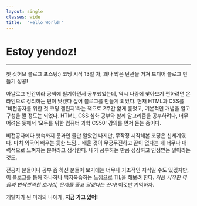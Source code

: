 ```yaml
---
layout: single
classes: wide
title:  "Hello World!"
---
```


# Estoy yendoz!

---

첫 깃허브 블로그 포스팅:)
코딩 시작 13일 차, 꽤나 많은 난관을 거쳐 드디어 블로그 만들기 성공!

아날로그 인간이라 공책에 필기하면서 공부했었는데, 역시 나중에 찾아보기 편하려면 온라인으로 정리하는 편이 낫겠다 싶어 블로그를 만들게 되었다. 현재 HTML과 CSS를 '비전공자를 위한 첫 코딩 챌린지'라는 책으로 2주간 얉게 훑었고, 기본적인 개념을 알고 구성을 짤 정도는 되었다.  HTML, CSS 심화 공부와 함께 알고리즘을 공부하려다, 너무 어려운 듯해서 '모두를 위한 컴퓨터 과학 CS50' 강의를 먼저 듣는 중이다.

비전공자에다 뼛속까지 문과인 줄만 알았던 나지만, 무작정 시작해본 코딩은 신세계였다. 마치 외국어 배우는 듯한 느낌... 배울 것이 무궁무진하고 끝이 없다는 게 너무나 매력적으로 느껴지는 분야라고 생각한다. 내가 공부하는 만큼 성장하고 인정받는 일이라는 것도.

전공자 분들이나 공부 좀 하신 분들이 보기에는 너무나 기초적인 지식일 수도 있겠지만, 이 블로그를 통해 하나하나 백지복습하는 느낌으로 TIL을 해보려 한다. *처음 시작한 마음과 반짝반짝한 호기심, 문제를 풀고 말겠다는 끈기!* 이것만 기억하자.

개발자가 된 미래의 나에게, **지금 가고 있어!**
